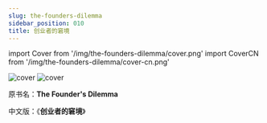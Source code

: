 ```yaml
---
slug: the-founders-dilemma
sidebar_position: 010
title: 创业者的窘境
---
```


import Cover from '/img/the-founders-dilemma/cover.png'
import CoverCN from '/img/the-founders-dilemma/cover-cn.png'

<img src={Cover} alt="cover" style={{width:240}} />
<img src={CoverCN} alt="cover" style={{width:240}} />

原书名：**The Founder's Dilemma**


中文版：《**创业者的窘境**》



